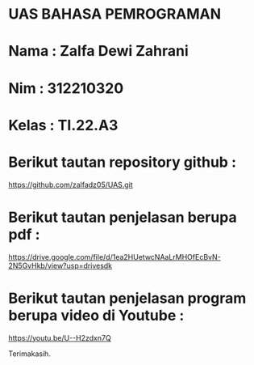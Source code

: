 # UAS BAHASA PEMROGRAMAN
# Nama  : Zalfa Dewi Zahrani
# Nim   : 312210320
# Kelas : TI.22.A3

# Berikut tautan repository github :

https://github.com/zalfadz05/UAS.git

# Berikut tautan penjelasan berupa pdf :

https://drive.google.com/file/d/1ea2HUetwcNAaLrMHOfEcBvN-2N5GvHkb/view?usp=drivesdk

# Berikut tautan penjelasan program berupa video di Youtube :

https://youtu.be/U--H2zdxn7Q

Terimakasih.
